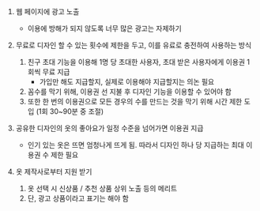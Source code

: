 1. 웹 페이지에 광고 노출
	- 이용에 방해가 되지 않도록 너무 많은 광고는 자제하기

2. 무료로 디자인 할 수 있는 횟수에 제한을 두고, 이를 유료로 충전하여 사용하는 방식
	1. 친구 초대 기능을 이용해 1명 당 초대한 사용자, 초대 받은 사용자에게 이용권 1회씩 무료 지급
		- 가입만 해도 지급할지, 실제로 이용해야 지급할지는 의논 필요
	2. 꼼수를 막기 위해, 이용권 선 지불 후 디자인 기능을 이용할 수 있어야 함
	3. 또한 한 번의 이용권으로 모든 경우의 수를 만드는 것을 막기 위해 시간 제한 도입 (1회 30~90분 중 조절)

3. 공유한 디자인의 옷의 좋아요가 일정 수준을 넘어가면 이용권 지급
	- 인기 있는 옷은 뜨면 엄청나게 뜨게 됨. 따라서 디자인 하나 당 지급하는 최대 이용권 수 제한 필요

4. 옷 제작사로부터 지원 받기
	1. 옷 선택 시 신상품 / 추천 상품 상위 노출 등의 메리트
	2. 단, 광고 상품이라고 표기는 해야 함